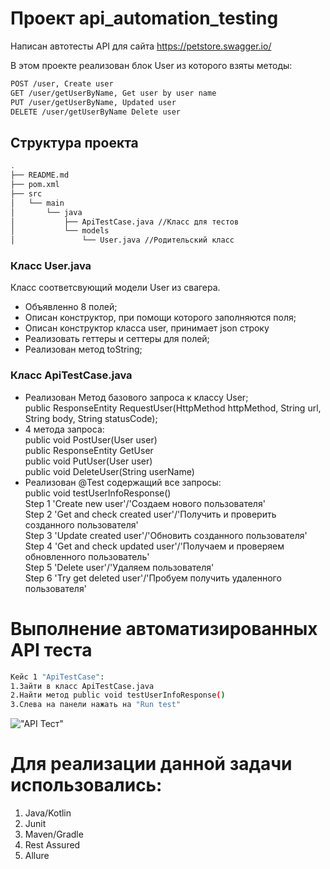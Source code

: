 # Проект api_automation_testing

Написан автотесты API для сайта https://petstore.swagger.io/

В этом проекте реализован блок User из которого взяты методы:
```bash
POST /user, Create user
GET /user/getUserByName, Get user by user name
PUT /user/getUserByName, Updated user
DELETE /user/getUserByName Delete user
```

## Cтруктура проекта
```bash
.
├── README.md
├── pom.xml
├── src
│   └── main
│       └── java
│           ├── ApiTestCase.java //Класс для тестов 
│           └── models
│               └── User.java //Родительский класс
```
### Класс User.java
Класс соответсвующий модели User из свагера.
* Объявленно 8 полей;
* Описан конструктор, при помощи которого заполняются поля;
* Описан конструктор класса user, принимает json строку
* Реализовать геттеры и сеттеры для полей;
* Реализован метод toString;

### Класс ApiTestCase.java
* Реализован Метод базового запроса к классу User;</br>
public ResponseEntity<String> RequestUser(HttpMethod httpMethod, String url, String body, String statusCode);
* 4 метода запроса:</br>
public void PostUser(User user)</br>
public ResponseEntity<String> GetUser</br>
public void PutUser(User user)</br>
public void DeleteUser(String userName)</br>
* Реализован @Test содержащий все запросы:</br>
public void testUserInfoResponse() </br>
Step 1 'Create new user'/'Создаем нового пользователя'</br>
Step 2 'Get and check created user'/'Получить и проверить созданного пользователя'</br>
Step 3 'Update created user'/'Обновить созданного пользователя'</br>
Step 4 'Get and check updated user'/'Получаем и проверяем обновленного пользователь'</br>
Step 5 'Delete user'/'Удаляем пользователя'</br>
Step 6 'Try get deleted user'/'Пробуем получить удаленного пользователя'</br>

# Выполнение автоматизированных API теста
```bash
Кейс 1 "ApiTestCase":
1.Зайти в класс ApiTestCase.java
2.Найти метод public void testUserInfoResponse() 
3.Слева на панели нажать на "Run test"
```
!["API Тест"](/https://github.com/estepanyuk/api_automation_testing/blob/fa6a53c3de8e8489d46bc72aff08931fdf405e7e/Docs/APITest.png)

# Для реализации данной задачи использовались:
1. Java/Kotlin
2. Junit
3. Maven/Gradle
4. Rest Assured
5. Allure
